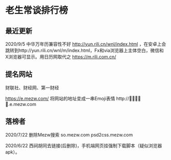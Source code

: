 老生常谈排行榜
==========

最近更新
----------

2020/9/5
	中华万年历兼容性不好 http://yun.rili.cn/wnl/index.html ，在安卓上会跳转到http://yun.rili.cn/wnl/m/index.html，Fx和via浏览器上主体空白，微信和X浏览器可显示。用日历网取代之 https://m.rili.com.cn/ 

提名网站
-------------

财联社、财经网、第一财经

https://e.mezw.com/ 将网站的地址变成一串Emoji表情 http://🍬🍳🆒😆🎯.e.mezw.com

落榜者
-------

2020/7/22 
	删除Mezw搜索 so.mezw.com	psd2css.mezw.com

2020/6/22 
	西祠胡同去链接(后删除)，手机端网页挂强制下载脚本（疑似浏览器apk）。
